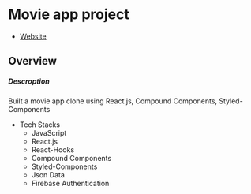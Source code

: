 # Movie app project
- [Website](https://netfim-projects-yusukeyoshihiro.vercel.app/)
## Overview
##### Descroption
Built a movie app clone using React.js, Compound Components, Styled-Components
  - Tech Stacks
    -  JavaScript
    -  React.js
    -  React-Hooks
    -  Compound Components
    -  Styled-Components
    -  Json Data
    -  Firebase Authentication
